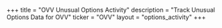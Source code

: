 +++
title = "OVV Unusual Options Activity"
description = "Track Unusual Options Data for OVV"
ticker = "OVV"
layout = "options_activity"
+++

